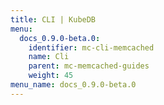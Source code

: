 ```yaml
---
title: CLI | KubeDB
menu:
  docs_0.9.0-beta.0:
    identifier: mc-cli-memcached
    name: Cli
    parent: mc-memcached-guides
    weight: 45
menu_name: docs_0.9.0-beta.0
---
```

